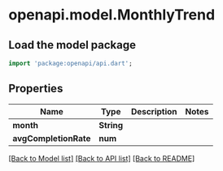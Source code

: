 # openapi.model.MonthlyTrend

## Load the model package
```dart
import 'package:openapi/api.dart';
```

## Properties
Name | Type | Description | Notes
------------ | ------------- | ------------- | -------------
**month** | **String** |  | 
**avgCompletionRate** | **num** |  | 

[[Back to Model list]](../README.md#documentation-for-models) [[Back to API list]](../README.md#documentation-for-api-endpoints) [[Back to README]](../README.md)


